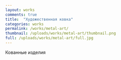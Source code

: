 ```yaml
---
layout: works
comments: true
title:  "Художественная ковка"
categories: works
permalink: /works/metal-art/
thumbnail: /uploads/works/metal-art/thumbnail.png
full: /uploads/works/metal-art/full.jpg
---
```


Кованные изделия